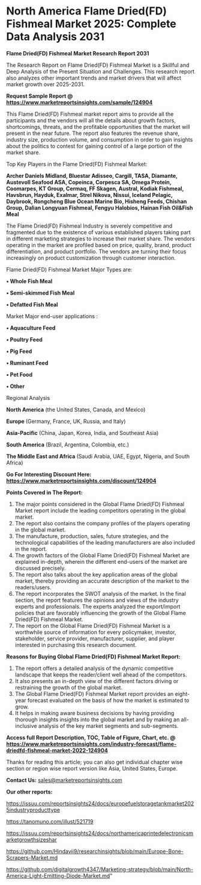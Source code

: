 # North America Flame Dried(FD) Fishmeal Market 2025: Complete Data Analysis 2031

<strong>Flame Dried(FD) Fishmeal Market Research Report 2031</strong>

The Research Report on Flame Dried(FD) Fishmeal Market is a Skillful and Deep Analysis of the Present Situation and Challenges. This research report also analyzes other important trends and market drivers that will affect market growth over 2025-2031.

<strong>Request Sample Report @ <a href=https://www.marketreportsinsights.com/sample/124904>https://www.marketreportsinsights.com/sample/124904</a></strong>

This Flame Dried(FD) Fishmeal market report aims to provide all the participants and the vendors will all the details about growth factors, shortcomings, threats, and the profitable opportunities that the market will present in the near future. The report also features the revenue share, industry size, production volume, and consumption in order to gain insights about the politics to contest for gaining control of a large portion of the market share.

Top Key Players in the Flame Dried(FD) Fishmeal Market:

<strong>Archer Daniels Midland, Bluestar Adisseo, Cargill, TASA, Diamante, Austevoll Seafood ASA, Copeinca, Corpesca SA, Omega Protein, Coomarpes, KT Group, Cermaq, FF Skagen, Austral, Kodiak Fishmeal, Havsbrun, Hayduk, Exalmar, Strel Nikova, Nissui, Iceland Pelagic, Daybrook, Rongcheng Blue Ocean Marine Bio, Hisheng Feeds, Chishan Group, Dalian Longyuan Fishmeal, Fengyu Halobios, Hainan Fish Oil&Fish Meal</strong>

The Flame Dried(FD) Fishmeal Industry is severely competitive and fragmented due to the existence of various established players taking part in different marketing strategies to increase their market share. The vendors operating in the market are profiled based on price, quality, brand, product differentiation, and product portfolio. The vendors are turning their focus increasingly on product customization through customer interaction.

Flame Dried(FD) Fishmeal Market Major Types are:

<strong>• Whole Fish Meal

• Semi-skimmed Fish Meal

• Defatted Fish Meal</strong>

Market Major end-user applications :

<strong>• Aquaculture Feed

• Poultry Feed

• Pig Feed

• Ruminant Feed

• Pet Food

• Other</strong>

Regional Analysis

</u><strong><b>North America</b></strong> (the United States, Canada, and Mexico)

<strong><b>Europe </b></strong>(Germany, France, UK, Russia, and Italy)

<strong><b>Asia-Pacific</b></strong> (China, Japan, Korea, India, and Southeast Asia)

<strong><b>South America</b></strong> (Brazil, Argentina, Colombia, etc.)

<strong><b>The Middle East and Africa</b></strong> (Saudi Arabia, UAE, Egypt, Nigeria, and South Africa)

<strong>Go For Interesting Discount Here: <a href=https://www.marketreportsinsights.com/discount/124904>https://www.marketreportsinsights.com/discount/124904</a></strong>

<strong>Points Covered in The Report:</strong>
<ol>
  <li>The major points considered in the Global Flame Dried(FD) Fishmeal Market report include the leading competitors operating in the global market.</li>
  <li>The report also contains the company profiles of the players operating in the global market.</li>
  <li>The manufacture, production, sales, future strategies, and the technological capabilities of the leading manufacturers are also included in the report.</li>
  <li>The growth factors of the Global Flame Dried(FD) Fishmeal Market are explained in-depth, wherein the different end-users of the market are discussed precisely.</li>
  <li>The report also talks about the key application areas of the global market, thereby providing an accurate description of the market to the readers/users.</li>
  <li>The report incorporates the SWOT analysis of the market. In the final section, the report features the opinions and views of the industry experts and professionals. The experts analyzed the export/import policies that are favorably influencing the growth of the Global Flame Dried(FD) Fishmeal Market.</li>
  <li>The report on the Global Flame Dried(FD) Fishmeal Market is a worthwhile source of information for every policymaker, investor, stakeholder, service provider, manufacturer, supplier, and player interested in purchasing this research document.</li>
</ol>
<strong>Reasons for Buying Global Flame Dried(FD) Fishmeal Market Report:</strong>

<ol>
  <li>The report offers a detailed analysis of the dynamic competitive landscape that keeps the reader/client well ahead of the competitors.</li>
  <li>It also presents an in-depth view of the different factors driving or restraining the growth of the global market.</li>
  <li>The Global Flame Dried(FD) Fishmeal Market report provides an eight-year forecast evaluated on the basis of how the market is estimated to grow.</li>
  <li>It helps in making aware business decisions by having providing thorough insights insights into the global market and by making an all-inclusive analysis of the key market segments and sub-segments.</li>
</ol>
<strong>Access full Report Description, TOC, Table of Figure, Chart, etc. @ <a href=https://www.marketreportsinsights.com/industry-forecast/flame-driedfd-fishmeal-market-2022-124904>https://www.marketreportsinsights.com/industry-forecast/flame-driedfd-fishmeal-market-2022-124904</a></strong>


Thanks for reading this article; you can also get individual chapter wise section or region wise report version like Asia, United States, Europe.

<strong>Contact Us:</strong>
sales@marketreportsinsights.com

<strong>Our other reports:</strong>

<a href=https://issuu.com/reportsinsights24/docs/europefuelstoragetankmarket2025industryproducttype>https://issuu.com/reportsinsights24/docs/europefuelstoragetankmarket2025industryproducttype</a>

<a href=https://tanomuno.com/illust/521719>https://tanomuno.com/illust/521719</a>

<a href=https://issuu.com/reportsinsights24/docs/northamericaprintedelectronicsmarketgrowthsizeshar>https://issuu.com/reportsinsights24/docs/northamericaprintedelectronicsmarketgrowthsizeshar</a>

<a href=https://github.com/Hindavii9/researchinsights/blob/main/Europe-Bone-Scrapers-Market.md>https://github.com/Hindavii9/researchinsights/blob/main/Europe-Bone-Scrapers-Market.md</a>

<a href=https://github.com/digitalgrowth4347/Marketing-strategy/blob/main/North-America-Light-Emitting-Diode-Market.md>https://github.com/digitalgrowth4347/Marketing-strategy/blob/main/North-America-Light-Emitting-Diode-Market.md</a>"
